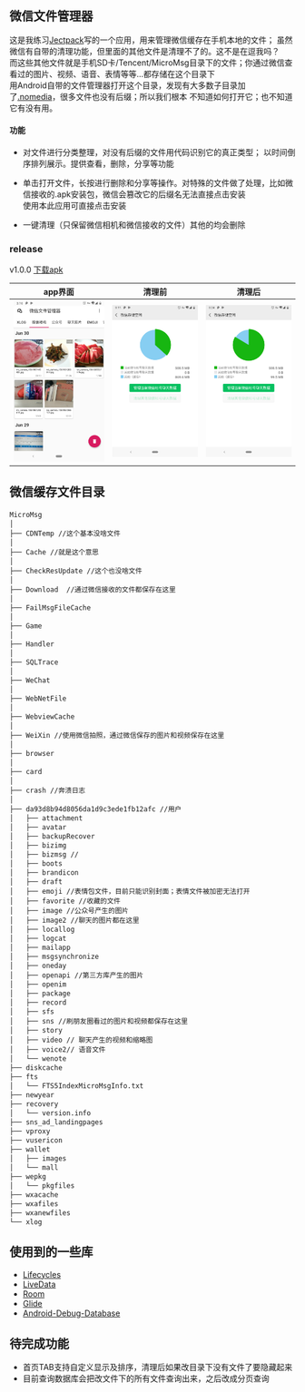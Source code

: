 
## 微信文件管理器


这是我练习[Jectpack](https://developer.android.com/jetpack)写的一个应用，用来管理微信缓存在手机本地的文件；
虽然微信有自带的清理功能，但里面的其他文件是清理不了的。这不是在逗我吗？  
而这些其他文件就是手机SD卡/Tencent/MicroMsg目录下的文件；你通过微信查看过的图片、视频、语音、表情等等...都存储在这个目录下  
用Android自带的文件管理器打开这个目录，发现有大多数子目录加了[.nomedia](https://zmywly8866.github.io/2016/05/05/android-disable-mediascanner-folders.html)，很多文件也没有后缀；所以我们根本
不知道如何打开它；也不知道它有没有用。 

#### 功能

* 对文件进行分类整理，对没有后缀的文件用代码识别它的真正类型； 以时间倒序排列展示。提供查看，删除，分享等功能  
* 单击打开文件，长按进行删除和分享等操作。对特殊的文件做了处理，比如微信接收的.apk安装包，微信会篡改它的后缀名无法直接点击安装  
使用本此应用可直接点击安装

* 一键清理（只保留微信相机和微信接收的文件）其他的均会删除

### release
v1.0.0
[下载apk](https://www.pgyer.com/gRvc)


| app界面  | 清理前 | 清理后 |
| --------| ------ | ----- |
| ![](image/Screenshot_20190702-151047.png) | ![](image/Screenshot_20190702-151144.png) | ![](image/Screenshot_20190702-152408.png)|


## 微信缓存文件目录


```
MicroMsg
│
├── CDNTemp //这个基本没啥文件
│
├── Cache //就是这个意思
│
├── CheckResUpdate //这个也没啥文件
│
├── Download  //通过微信接收的文件都保存在这里
│
├── FailMsgFileCache
│  
├── Game  
│  
├── Handler
│   
├── SQLTrace
│   
├── WeChat
│
├── WebNetFile   
│   
├── WebviewCache
│  
├── WeiXin //使用微信拍照，通过微信保存的图片和视频保存在这里
│
├── browser
│  
├── card
│  
├── crash //奔溃日志
│
├── da93d8b94d8056da1d9c3ede1fb12afc //用户
│   ├── attachment 
│   ├── avatar
│   ├── backupRecover
│   ├── bizimg
│   ├── bizmsg //
│   ├── boots
│   ├── brandicon
│   ├── draft
│   ├── emoji //表情包文件，目前只能识别封面；表情文件被加密无法打开
│   ├── favorite //收藏的文件
│   ├── image //公众号产生的图片
│   ├── image2 //聊天的图片都在这里
│   ├── locallog
│   ├── logcat
│   ├── mailapp
│   ├── msgsynchronize
│   ├── oneday
│   ├── openapi //第三方库产生的图片
│   ├── openim
│   ├── package
│   ├── record
│   ├── sfs 
│   ├── sns //刷朋友圈看过的图片和视频都保存在这里
│   ├── story
│   ├── video // 聊天产生的视频和缩略图
│   ├── voice2// 语音文件
│   └── wenote
├── diskcache
├── fts
│   └── FTS5IndexMicroMsgInfo.txt
├── newyear
├── recovery
│   └── version.info
├── sns_ad_landingpages
├── vproxy
├── vusericon
├── wallet 
│   ├── images
│   └── mall
├── wepkg
│   └── pkgfiles
├── wxacache
├── wxafiles
├── wxanewfiles
└── xlog

```

## 使用到的一些库

* [Lifecycles](https://developer.android.com/topic/libraries/architecture/lifecycle)
* [LiveData](https://developer.android.com/topic/libraries/architecture/livedata)
* [Room](https://developer.android.com/topic/libraries/architecture/room)
* [Glide](https://github.com/bumptech/glide)
* [Android-Debug-Database](https://github.com/amitshekhariitbhu/Android-Debug-Database)

## 待完成功能

* 首页TAB支持自定义显示及排序，清理后如果改目录下没有文件了要隐藏起来
* 目前查询数据库会把改文件下的所有文件查询出来，之后改成分页查询
